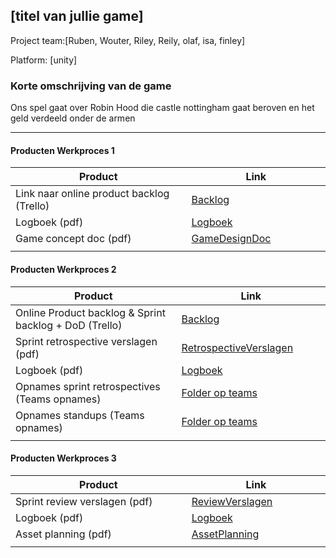 ## [titel van jullie game]
Project team:[Ruben, Wouter, Riley, Reily, olaf, isa, finley]

Platform:
[unity]

### Korte omschrijving van de game
Ons spel gaat over Robin Hood die castle nottingham gaat beroven en het geld verdeeld onder de armen

---
#### Producten Werkproces 1
| Product  | Link |
| ------ |  ------ |
| Link naar online product backlog (Trello) | [Backlog]
| Logboek (pdf)                             | [Logboek]
| Game concept doc (pdf)                    | [GameDesignDoc]
|<img width=500/>|<img width=300/>|
   
#### Producten Werkproces 2
| Product  | Link |
| ------ |  ------ |
| Online Product backlog & Sprint backlog + DoD (Trello)    | [Backlog]
| Sprint retrospective verslagen (pdf)                      | [RetrospectiveVerslagen]
| Logboek (pdf)                                             | [Logboek]
| Opnames sprint retrospectives (Teams opnames)             | [Folder op teams]
| Opnames standups (Teams opnames)                          | [Folder op teams]
|<img width=500/>|<img width=300/>|
   
#### Producten Werkproces 3
| Product  | Link |
| ------ |  ------ |
| Sprint review verslagen (pdf)         | [ReviewVerslagen]
| Logboek (pdf)                         | [Logboek]
| Asset planning (pdf)                  | [AssetPlanning]
|<img width=500/>|<img width=300/>|

   [Backlog]: <https://trello.com/b/793py92Y/mythe>
   [Logboek]: <https://trello.com/b/LrU0dy5l/mythe-logboek>
   [GameDesignDoc]: <https://github.com/BerendWeij/agp_inlever_template/blob/master/producten/GameDesignDoc.pdf>
   [RetrospectiveVerslagen]: <https://github.com/BerendWeij/agp_inlever_template/blob/master/producten/RetrospectiveVerslagen.pdf>
   [ReviewVerslagen]: <https://github.com/BerendWeij/agp_inlever_template/blob/master/producten/ReviewVerslagen.pdf>
   [Folder op teams]: <https://teams.microsoft.com/_#/school/files/Team%2011?threadId=19%3A816fc2b3f6174c889893e55b6c295356%40thread.tacv2&replyChainId=1624263335371&ctx=channel&context=Team%252011&rootfolder=%252Fteams%252FMytheGDGA2021-Team11%252FGedeelde%2520documenten%252FTeam%252011>
   [AssetPlanning]: <https://github.com/BerendWeij/agp_inlever_template/blob/master/producten/AssetPlanning.pdf>
   
